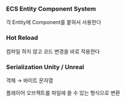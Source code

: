 ### ECS Entity Component System

각 Entity에 Component를 붙혀서 사용한다 

### Hot Reload

컴파일 하지 않고 코드 변경을 바로 적용한다 

### Serialization Unity / Unreal

객체 → 바이트 문자열 

플레이어 오브젝트를 파일에 쓸 수 있는 형식으로 변환
